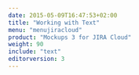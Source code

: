 ```yaml
---
date: 2015-05-09T16:47:53+02:00
title: "Working with Text"
menu: "menujiracloud"
product: "Mockups 3 for JIRA Cloud"
weight: 90
include: "text"
editorversion: 3
---
```

